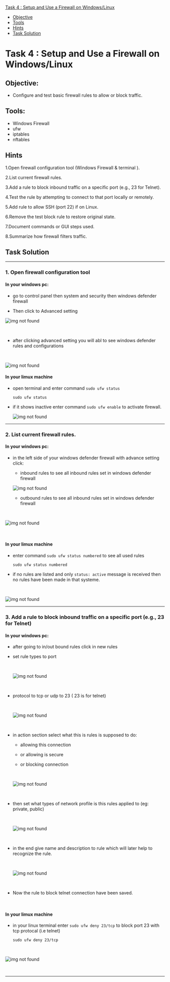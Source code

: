 [ Task 4 : Setup and Use a Firewall on Windows/Linux](#task-4--setup-and-use-a-firewall-on-windowslinux)
- [Objective](#objective)
- [Tools](#tools)
- [Hints](#hints)
- [Task Solution](#task-solution)

#  Task 4 : Setup and Use a Firewall on Windows/Linux

## Objective: 
-  Configure and test basic firewall rules to allow or block traffic.

  ## Tools:
- Windows Firewall
- ufw
- iptables 
- nftables

## Hints

1.Open firewall configuration tool (Windows Firewall & terminal ).

2.List current firewall rules.

3.Add a rule to block inbound traffic on a specific port (e.g., 23 for Telnet).

4.Test the rule by attempting to connect to that port locally or remotely.

5.Add rule to allow SSH (port 22) if on Linux.

6.Remove the test block rule to restore original state.

7.Document commands or GUI steps used.

8.Summarize how firewall filters traffic.

## Task Solution

---

### 1. Open firewall configuration tool

#### In your windows pc:

- go to control panel then system and security then windows defender firewall

- Then click to Advanced setting

 ![img not found](assets/control-p.png)

 <br>

- after clicking advanced setting you will abl to see windows defender rules and configurations

<br>

   ![img not found](assets/advances-s.png)

#### In your limux machine 

- open terminal and enter command `sudo ufw status`


      sudo ufw status

- if it shows inactive enter command `sudo ufw enable` to activate firewall.

   ![img not found](assets/ufw.png)

---

### 2. List current firewall rules.

#### In your windows pc:

- in the left side of your windows defender firewall with advance setting click:
  

  - inbound rules to see all inbound rules set in windows defender firewall <br>


   ![img not found](assets/in-rules.png) <br>
   

  - outbound rules to see all inbound rules set in windows defender firewall

<br>


![img not found](assets/out-rules.png)
  
<br>

#### In your limux machine 

- enter command `sudo ufw status numbered` to see all used rules

      sudo ufw status numbered

- if no rules are listed and only `status: active` message is received then no rules have been made in that systeme.

<br>

 ![img not found](assets/linux-rules.png) <br>

 
---

 ### 3. Add a rule to block inbound traffic on a specific port (e.g., 23 for Telnet)

 #### In your windows pc:


- after going to in/out bound rules click in new rules

- set rule types to port

   <br>
  
  ![img not found](assets/rule-prt.png)
  
  <br>

- protocol to tcp or udp to 23 ( 23 is for telnet)

   <br>
  
  ![img not found](assets/prt.png)
  
  <br>

- in action section select what this is rules is supposed to do:
  - allowing this connection
  - or allowing is secure
  - or blocking connection

     <br>
  
  ![img not found](assets/act.png)
  
  <br>

- then set what types of network profile is this rules applied to (eg: private, public)

   <br>
  
  ![img not found](assets/profile.png)
  
  <br>

- in the end give name and description to rule which will later help to recognize the rule.

   <br>
  
  ![img not found](assets/rule-name.png)
  
  <br>

- Now the rule to block telnet connection have been saved.

  <br>

#### In your limux machine 
  
- in your linux terminal enter `sudo ufw deny 23/tcp` to block port 23 with tcp protocal (i.e telnet)

      sudo ufw deny 23/tcp

<br>

   ![img not found](assets/rules-set.png)
  
<br>

--- 


